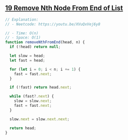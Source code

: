 ## [19 Remove Nth Node From End of List](https://leetcode.com/problems/remove-nth-node-from-end-of-list/description/)

<!-- notecardId: 1760180491729 -->

```js
// Explanation:
// - Neetcode: https://youtu.be/XVuQxVej6y8

// - Time: O(n)
// - Space: O(1)
function removeNthFromEnd(head, n) {
  if (!head) return null;

  let slow = head;
  let fast = head;

  for (let i = 0; i < n; i += 1) {
    fast = fast.next;
  }

  if (!fast) return head.next;

  while (fast?.next) {
    slow = slow.next;
    fast = fast.next;
  }

  slow.next = slow.next.next;

  return head;
}
```
